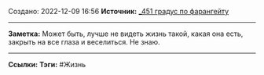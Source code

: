 Создано: 2022-12-09 16:56
**Источник:** [_451  градус по фарангейту](_451%20%20градус%20по%20фарангейту.md)
***
**Заметка:**  Может быть, лучше не видеть жизнь такой, какая она есть, закрыть на все глаза и веселиться. Не знаю.
***
**Ссылки:** 
**Тэги:** #Жизнь 


